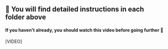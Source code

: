 ## :page_facing_up: You will find detailed instructions in each folder above

#### If you haven't already, you should watch this video before going further :movie_camera:

[VIDEO]